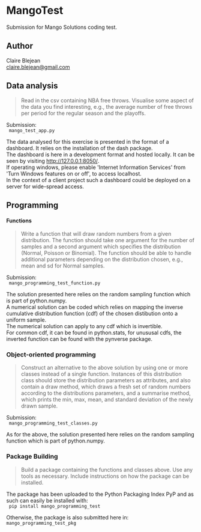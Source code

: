 # MangoTest
Submission for Mango Solutions coding test.

## Author

Claire Blejean  
claire.blejean@gmail.com

## Data analysis

>Read in the csv containing NBA free throws. Visualise some aspect of the data you find interesting, e.g., the average number of free throws per period for the regular season and the playoffs.

Submission:   
` mango_test_app.py`

The data analysed for this exercise is presented in the format of a dashboard. It relies on the installation of the dash package.  
The dashboard is here in a development format and hosted locally. It can be seen by visiting http://127.0.0.1:8050/.  
If operating windows, please enable 'Internet Information Services' from 'Turn Windows features on or off', to access localhost.  
In the context of a client project such a dashboard could be deployed on a server for wide-spread access.  

## Programming

#### Functions

> Write a function that will draw random numbers from a given distribution. The function should take one argument for the number of samples and a second argument which specifies the distribution (Normal, Poisson or Binomial). The function should be able to handle additional parameters depending on the distribution chosen, e.g., mean and sd for Normal samples.

Submission:   
` mango_programming_test_function.py`

The solution presented here relies on the random sampling function which is part of python.numpy.  
A numerical solution can be coded which relies on mapping the inverse cumulative distribution function (cdf) of the chosen distibution onto a uniform sample.  
The numerical solution can apply to any cdf which is invertible.  
For common cdf, it can be found in python.stats, for unususal cdfs, the inverted function can be found with the pynverse package.  

### Object-oriented programming

> Construct an alternative to the above solution by using one or more classes instead of a single function.
Instances of this distribution class should store the distribution parameters as attributes, and also contain a draw method, which draws a fresh set of random numbers according to the distributions parameters, and a summarise method, which prints the min, max, mean, and standard deviation of the newly drawn sample.

Submission:   
` mango_programming_test_classes.py`

As for the above, the solution presented here relies on the random sampling function which is part of python.numpy.  

### Package Building

> Build a package containing the functions and classes above. Use any tools as necessary.
Include instructions on how the package can be installed.

The package has been uploaded to the Python Packaging Index PyP and as such can easily be installed with:  
` pip install mango_programming_test`

Otherwise, the package is also submitted here in:  
`mango_programming_test_pkg`
